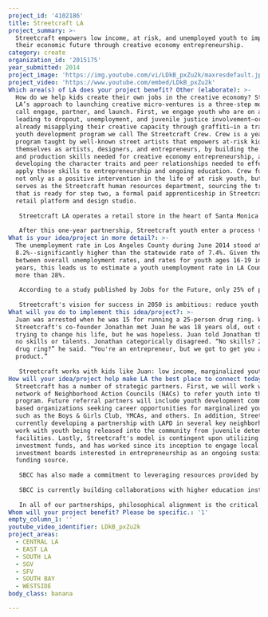 ```yaml
---
project_id: '4102186'
title: Streetcraft LA
project_summary: >-
  Streetcraft empowers low income, at risk, and unemployed youth to improve
  their economic future through creative economy entrepreneurship.
category: create
organization_id: '2015175'
year_submitted: 2014
project_image: 'https://img.youtube.com/vi/LDkB_pxZu2k/maxresdefault.jpg'
project_video: 'https://www.youtube.com/embed/LDkB_pxZu2k'
Which area(s) of LA does your project benefit? Other (elaborate): >-
  How do we help kids create their own jobs in the creative economy? Streetcraft
  LA’s approach to launching creative micro-ventures is a three-step model we
  call engage, partner, and launch. First, we engage youth who are on a path
  leading to dropout, unemployment, and juvenile justice involvement—or who are
  already misapplying their creative capacity through graffiti—in a training and
  youth development program we call The Streetcraft Crew. Crew is a yearlong
  program taught by well-known street artists that empowers at-risk kids to see
  themselves as artists, designers, and entrepreneurs, by building the design
  and production skills needed for creative economy entrepreneurship, and by
  developing the character traits and peer relationships needed to effectively
  apply those skills to entrepreneurship and ongoing education. Crew functions
  not only as a positive intervention in the life of at risk youth, but also
  serves as the Streetcraft human resources department, sourcing the true talent
  that is ready for step two, a formal paid apprenticeship in Streetcraft LA's
  retail platform and design studio. 
   
   Streetcraft LA operates a retail store in the heart of Santa Monica's vibrant Main Street shopping district that showcases collaboratively designed and produced products and original apparel. Youth are formal partners in this social venture, working with Streetcraft's lead designer to design custom furniture and original apparel such as hoodies, lids, and t-shirts. Over a one-year period, Streetcraft partners learn the product design process including market research, sales, marketing and promotion, distribution platforms and retail management through both direct instruction by industry professionals and experiential learning. Streetcraft partners receive a percentage of all sales. Streetcraft partners are also required and supported to complete high school and attend relevant higher education including certificate and degree programs while enrolled.
   
   After this one-year partnership, Streetcraft youth enter a process to launch their own creative micro-enterprise. Youth can choose to enter a business planning process in apparel, product design, or creative services. Youth are paired with industry mentors and attend lectures and one-on-one work sessions on product development, market analysis, financing and organization development. Youth completing this process have the opportunity to pitch their venture to a pool of funders convened by SBCC.
What is your idea/project in more detail?: >-
  The unemployment rate in Los Angeles County during June 2014 stood at
  8.2%--significantly higher than the statewide rate of 7.4%. Given the ratio
  between overall unemployment rates, and rates for youth ages 16-19 in recent
  years, this leads us to estimate a youth unemployment rate in LA County of
  more than 28%. 
   
   According to a study published by Jobs for the Future, only 25% of participants in most job training programs increase their annual wages. Over 85% of Streetcraft youth increase their annual income. Within ten years Streetcraft will spread this impact throughout Los Angeles County, becoming a countywide initiative with retail hubs in 20 locations working with over 20,000 young people a year. Our engagement programming will reduce graffiti and illicit street enterprises; the apprenticeship program will increase youths' annual income and provide concrete technical skills and work experience; and the micro venture program will increase the annual income of students by 50%. Finally, communities where Streetcraft hubs are located will see youth unemployment decrease by 5%.
   
   Streetcraft's vision for success in 2050 is ambitious: reduce youth unemployment by 25% through creative economy entrepreneurship. We believe that by targeting youth unemployment, we can dramatically impact other key indicators in the LA2050 metrics: arts establishments per capita increase when new workforce cohorts see the arts as a key component of their own creative entrepreneurship. Jobs per capita increase more dramatically through a strategy that targets the disproportionately unemployed youth population. And given the demographic profile of the majority of youth with whom we work, such a strategy will lead to an increase in the number of minority-owned firms, and to a more equitable distribution of income and opportunities. With its emphasis on degree and certificate programs for participants, we believe that Streetcraft also represents an effective means of re-engaging youth who have disconnected from higher education, increasing the recruiting and retention rates at local colleges and universities and, by building jobs for the graduates, increasing the number of them who remain in LA County.
What will you do to implement this idea/project?: >-
  Juan was arrested when he was 15 for running a 25-person drug ring. When
  Streetcraft's co-founder Jonathan met Juan he was 18 years old, out of jail,
  trying to change his life, but he was hopeless. Juan told Jonathan that he had
  no skills or talents. Jonathan categorically disagreed. “No skills? 25 person
  drug ring?” he said. “You're an entrepreneur, but we got to get you another
  product.” 
   
   Streetcraft works with kids like Juan: low income, marginalized youth who have disconnected from school and the workforce, and who are at risk for misapplying their creativity and getting busted. Increasingly, our outreach program has developed the capacity to target these young people before they become involved with the justice system, reaching them at the point where school failure, unemployment, and lack of positive direction first begin to create barriers and challenges. Our outreach works in tandem with SBCC's countywide community organizing project, which has operated for more than a decade and currently mobilizes more than 100 neighborhood groups throughout the county. These groups are located in neighborhoods that share common characteristics including: pluralities of African American and/or Hispanic/Latino residents, high rates of family poverty and youth unemployment, high rates of high school dropout, and large numbers of youth involved in the juvenile justice system. Our years of relationship-building with these groups of resident leaders give us the capacity to reach youth in this key demographic group throughout L.A. County through direct, neighbor-to-neighbor outreach, rather than relying on expensive and often unreliable mass media approaches, or working through social service agencies. Youth in Streetcraft thus reside in low-income, under-resourced neighborhoods throughout the county, but share common traits in addition to challenges with education and employment: most are African American or Hispanic/Latino; the great majority live in families with incomes at 200% or less of federal poverty level; many speak a language other than English at home; and most have parents who did not attend college, and in many cases did not graduate high school.
How will your idea/project help make LA the best place to connect today? In LA2050?: >-
  Streetcraft has a number of strategic partners. First, we will work with our
  network of Neighborhood Action Councils (NACs) to refer youth into the
  program. Future referral partners will include youth development community
  based organizations seeking career opportunities for marginalized young people
  such as the Boys & Girls Club, YMCAs, and others. In addition, Streetcraft is
  currently developing a partnership with LAPD in several key neighborhoods to
  work with youth being released into the community from juvenile detention
  facilities. Lastly, Streetcraft's model is contingent upon utilizing workforce
  investment funds, and has worked since its inception to engage local workforce
  investment boards interested in entrepreneurship as an ongoing sustainable
  funding source.
   
   SBCC has also made a commitment to leveraging resources provided by philanthropic and public-sector partners to support the goals of Streetcraft while meeting the needs of these funders. Support from the James Irvine Foundation for youth re-engagement strategies, and from the California Wellness Foundation for youth violence prevention, have both been instrumental in the development and piloting of the Streetcraft strategy, and will continue to form an indispensable source of support for the program. SBCC's Family Support program, funded by the L.A. County Department of Children and Family Resources, allows the program to provide ongoing social support services to Streetcraft participants, including counseling, coaching, and referrals for mental and primary healthcare, housing assistance, transportation assistance, childcare, and other critical needs.
   
   SBCC is currently building collaborations with higher education institutions including UCLA, the Design Center, Cerritos College, Santa Monica College, CSU Dominguez Hills, CSU Long Beach, and others, in order to increase opportunities for internship and directed study, as well as college credit-bearing workshops and classes on-site at Streetcraft.
   
   In all of our partnerships, philosophical alignment is the critical elements. The Streetcraft venture has a set of deeply held core values: every person has strengths and talents that need to be respected and placed at the center of any plan to train, educate, and support that person. All of our partners share this commitment to the intrinsic worth of our participants.
Whom will your project benefit? Please be specific.: '1'
empty_column_1: ''
youtube_video_identifier: LDkB_pxZu2k
project_areas:
  - CENTRAL LA
  - EAST LA
  - SOUTH LA
  - SGV
  - SFV
  - SOUTH BAY
  - WESTSIDE
body_class: banana

---
```

